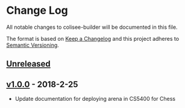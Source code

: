 # Change Log

[//]: # (<values>)
[<compare>]: # (https://github.com/siggame/colisee-builder/compare/{previous}...{current})
[<pre_release_header>]: # (## [Unreleased])
[<pre_release_description>]: # ( )
[<pre_release_ref>]: # ([Unreleased]: {compare})
[<release_header>]: # (## [{version}] - {year}-{month}-{day})
[<release_description>]: # (*)
[<release_ref>]: # ([{version}]: {compare})
[<current>]: # (v1.0.0)
[//]: # (<end>)

All notable changes to colisee-builder will be documented in this file.

The format is based on [Keep a Changelog](http://keepachangelog.com/en/1.0.0/)
and this project adheres to [Semantic Versioning](http://semver.org/spec/v2.0.0.html).

[//]: # (<pre_release>)
## [Unreleased]

 

[Unreleased]: https://github.com/siggame/colisee-builder/compare/v1.0.0...HEAD
[//]: # (<end>)

[//]: # (<release>)
## [v1.0.0] - 2018-2-25

* Update documentation for deploying arena in CS5400 for Chess

[v1.0.0]: https://github.com/siggame/colisee-builder/compare/v0.0.0...v1.0.0
[//]: # (<end>)
